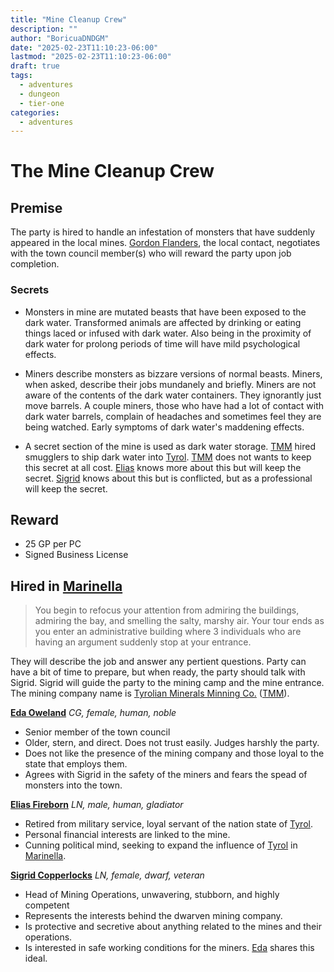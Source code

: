 ```yaml
---
title: "Mine Cleanup Crew"
description: ""
author: "BoricuaDNDGM"
date: "2025-02-23T11:10:23-06:00"
lastmod: "2025-02-23T11:10:23-06:00"
draft: true
tags:
  - adventures
  - dungeon
  - tier-one
categories:
  - adventures
---
```


# The Mine Cleanup Crew

## Premise

The party is hired to handle an infestation of monsters that have suddenly appeared in the local mines.
[Gordon Flanders](), the local contact, negotiates with the town council member(s) who will reward the party upon job completion.

### Secrets

- Monsters in mine are mutated beasts that have been exposed to the dark water.
  Transformed animals are affected by drinking or eating things laced or infused with dark water.
  Also being in the proximity of dark water for prolong periods of time will have mild psychological effects.

- Miners describe monsters as bizzare versions of normal beasts.
  Miners, when asked, describe their jobs mundanely and briefly.
  Miners are not aware of the contents of the dark water containers. They ignorantly just move barrels.
  A couple miners, those who have had a lot of contact with dark water barrels, complain of headaches and sometimes feel they are being watched. Early symptoms of dark water's maddening effects.

- A secret section of the mine is used as dark water storage.
  [TMM] hired smugglers to ship dark water into [Tyrol].
  [TMM] does not wants to keep this secret at all cost.
  [Elias][Elias Fireborn] knows more about this but will keep the secret.
  [Sigrid][Sigrid Copperlocks] knows about this but is conflicted, but as a professional will keep the secret.

## Reward

- 25 GP per PC
- Signed Business License

## Hired in [Marinella]()

> You begin to refocus your attention from admiring the buildings, admiring the bay, and smelling the salty, marshy air.
> Your tour ends as you enter an administrative building where 3 individuals who are having an argument suddenly stop at your entrance.

They will describe the job and answer any pertient questions.
Party can have a bit of time to prepare, but when ready, the party should talk with Sigrid.
Sigrid will guide the party to the mining camp and the mine entrance.
The mining company name is [Tyrolian Minerals Minning Co.] ([TMM]).

**[Eda Oweland]** *CG, female, human, noble*
- Senior member of the town council
- Older, stern, and direct. Does not trust easily. Judges harshly the party.
- Does not like the presence of the mining company and those loyal to the state that employs them.
- Agrees with Sigrid in the safety of the miners and fears the spead of monsters into the town.

**[Elias Fireborn]** *LN, male, human, gladiator*
- Retired from military service, loyal servant of the nation state of [Tyrol].
- Personal financial interests are linked to the mine.
- Cunning political mind, seeking to expand the influence of [Tyrol] in [Marinella].

**[Sigrid Copperlocks]** *LN, female, dwarf, veteran*
- Head of Mining Operations, unwavering, stubborn, and highly competent
- Represents the interests behind the dwarven mining company.
- Is protective and secretive about anything related to the mines and their operations.
- Is interested in safe working conditions for the miners. [Eda][Eda Oweland] shares this ideal.


[TMM]: ../lore/geography/tyrol.md
[Tyrol]: ../lore/geography/tyrol.md
[Marinella]: ../lore/geography/marinella.md
[Tyrolian Minerals Minning Co.]: ../lore/factions/npc-pool.md

[Eda Oweland]: ../lore/factions/npc-pool.md
[Elias Fireborn]: ../lore/factions/npc-pool.md
[Sigrid Copperlocks]: ../lore/factions/npc-pool.md
